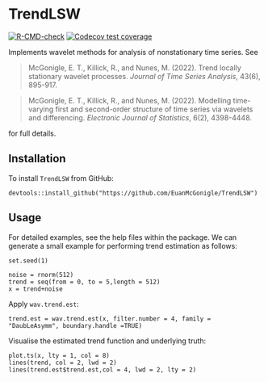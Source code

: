
<!-- README.md is generated from README.Rmd. Please edit that file -->

# TrendLSW

<!-- badges: start -->

[![R-CMD-check](https://github.com/EuanMcGonigle/TrendLSW/actions/workflows/R-CMD-check.yaml/badge.svg)](https://github.com/EuanMcGonigle/TrendLSW/actions/workflows/R-CMD-check.yaml)
[![Codecov test
coverage](https://codecov.io/gh/EuanMcGonigle/TrendLSW/branch/main/graph/badge.svg)](https://app.codecov.io/gh/EuanMcGonigle/TrendLSW?branch=main)
<!-- badges: end -->

Implements wavelet methods for analysis of nonstationary time series.
See

> McGonigle, E. T., Killick, R., and Nunes, M. (2022). Trend locally
> stationary wavelet processes. *Journal of Time Series Analysis*,
> 43(6), 895-917.

> McGonigle, E. T., Killick, R., and Nunes, M. (2022). Modelling
> time-varying first and second-order structure of time series via
> wavelets and differencing. *Electronic Journal of Statistics*, 6(2),
> 4398-4448.

for full details.

## Installation

To install `TrendLSW` from GitHub:

    devtools::install_github("https://github.com/EuanMcGonigle/TrendLSW")

## Usage

For detailed examples, see the help files within the package. We can
generate a small example for performing trend estimation as follows:

    set.seed(1)

    noise = rnorm(512)
    trend = seq(from = 0, to = 5,length = 512)
    x = trend+noise

Apply `wav.trend.est`:

    trend.est = wav.trend.est(x, filter.number = 4, family = "DaubLeAsymm", boundary.handle =TRUE)

Visualise the estimated trend function and underlying truth:

    plot.ts(x, lty = 1, col = 8)
    lines(trend, col = 2, lwd = 2)
    lines(trend.est$trend.est,col = 4, lwd = 2, lty = 2)
